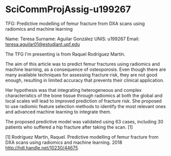 # SciCommProjAssig-u199267

TFG: Predictive modelling of femur fracture from DXA scans using radiomics and machine learning

Name: Teresa 
Surname: Aguilar González 
UNIS: u199267
Email: teresa.aguilar01@estudiant.upf.edu

The TFG I'm presenting is from Raquel Rodríguez Martín. 

The aim of this article was to predict femur fractures using radiomics and machine learning, as a consequence of osteoporosis. Even though there are many available techniques for assessing fracture risk, they are not good enough, resulting in limited accuracy that prevents their clinical application.

Her hypothesis was that integrating heterogeneous and complex characteristics of the bone tissue through radiomics at both the global and local scales will lead to improved prediction of fracture risk. She proposed to use radiomic feature selection methods to identify the most relevant ones and advanced machine learning to integrate them. 

The proposed predictive model was validated using 63 cases, including 30 patients who suffered a hip fracture after taking the scan. [1]

[1] Rodríguez Martín, Raquel. Predictive modelling of femur fracture from DXA scans using radiomics and machine learning. 2018
http://hdl.handle.net/10230/44675
